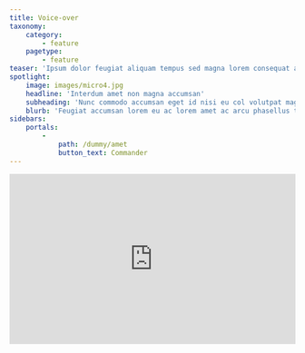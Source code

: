 ```yaml
---
title: Voice-over
taxonomy:
    category:
        - feature
    pagetype:
        - feature
teaser: 'Ipsum dolor feugiat aliquam tempus sed magna lorem consequat accumsan'
spotlight:
    image: images/micro4.jpg
    headline: 'Interdum amet non magna accumsan'
    subheading: 'Nunc commodo accumsan eget id nisi eu col volutpat magna'
    blurb: 'Feugiat accumsan lorem eu ac lorem amet ac arcu phasellus tortor enim mi mi nisi praesent adipiscing. Integer mi sed nascetur cep aliquet augue varius tempus lobortis porttitor lorem et accumsan consequat adipiscing lorem.'
sidebars:
    portals:
        -
            path: /dummy/amet
            button_text: Commander
---
```


<iframe width="100%" height="300" scrolling="no" frameborder="no" allow="autoplay" src="https://w.soundcloud.com/player/?url=https%3A//api.soundcloud.com/tracks/626210997&color=%23ff5500&auto_play=false&hide_related=false&show_comments=true&show_user=true&show_reposts=false&show_teaser=true&visual=true"></iframe>